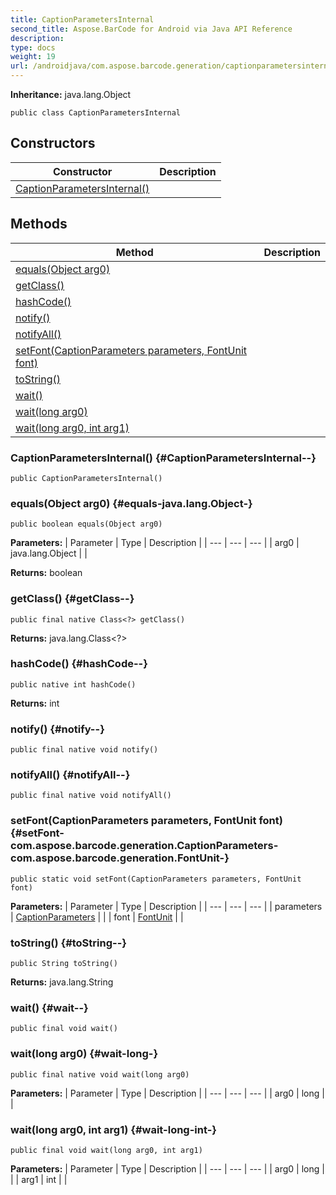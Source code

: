 ```yaml
---
title: CaptionParametersInternal
second_title: Aspose.BarCode for Android via Java API Reference
description: 
type: docs
weight: 19
url: /androidjava/com.aspose.barcode.generation/captionparametersinternal/
---
```

**Inheritance:**
java.lang.Object
```
public class CaptionParametersInternal
```
## Constructors

| Constructor | Description |
| --- | --- |
| [CaptionParametersInternal()](#CaptionParametersInternal--) |  |
## Methods

| Method | Description |
| --- | --- |
| [equals(Object arg0)](#equals-java.lang.Object-) |  |
| [getClass()](#getClass--) |  |
| [hashCode()](#hashCode--) |  |
| [notify()](#notify--) |  |
| [notifyAll()](#notifyAll--) |  |
| [setFont(CaptionParameters parameters, FontUnit font)](#setFont-com.aspose.barcode.generation.CaptionParameters-com.aspose.barcode.generation.FontUnit-) |  |
| [toString()](#toString--) |  |
| [wait()](#wait--) |  |
| [wait(long arg0)](#wait-long-) |  |
| [wait(long arg0, int arg1)](#wait-long-int-) |  |
### CaptionParametersInternal() {#CaptionParametersInternal--}
```
public CaptionParametersInternal()
```


### equals(Object arg0) {#equals-java.lang.Object-}
```
public boolean equals(Object arg0)
```




**Parameters:**
| Parameter | Type | Description |
| --- | --- | --- |
| arg0 | java.lang.Object |  |

**Returns:**
boolean
### getClass() {#getClass--}
```
public final native Class<?> getClass()
```




**Returns:**
java.lang.Class<?>
### hashCode() {#hashCode--}
```
public native int hashCode()
```




**Returns:**
int
### notify() {#notify--}
```
public final native void notify()
```




### notifyAll() {#notifyAll--}
```
public final native void notifyAll()
```




### setFont(CaptionParameters parameters, FontUnit font) {#setFont-com.aspose.barcode.generation.CaptionParameters-com.aspose.barcode.generation.FontUnit-}
```
public static void setFont(CaptionParameters parameters, FontUnit font)
```




**Parameters:**
| Parameter | Type | Description |
| --- | --- | --- |
| parameters | [CaptionParameters](../../com.aspose.barcode.generation/captionparameters) |  |
| font | [FontUnit](../../com.aspose.barcode.generation/fontunit) |  |

### toString() {#toString--}
```
public String toString()
```




**Returns:**
java.lang.String
### wait() {#wait--}
```
public final void wait()
```




### wait(long arg0) {#wait-long-}
```
public final native void wait(long arg0)
```




**Parameters:**
| Parameter | Type | Description |
| --- | --- | --- |
| arg0 | long |  |

### wait(long arg0, int arg1) {#wait-long-int-}
```
public final void wait(long arg0, int arg1)
```




**Parameters:**
| Parameter | Type | Description |
| --- | --- | --- |
| arg0 | long |  |
| arg1 | int |  |


